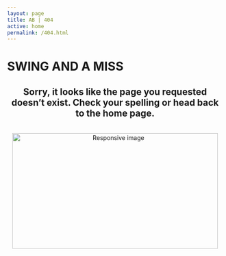 ```yaml
---
layout: page
title: AB | 404
active: home
permalink: /404.html
---
```


# SWING AND A MISS

<center>

<h2>
Sorry, it looks like the page you requested doesn’t exist. Check your spelling or head back to the home page.
</h2>

<br>

<img src="/images/bartolo.gif" width="480" height="269" class="img-responsive" alt="Responsive image">
</center>